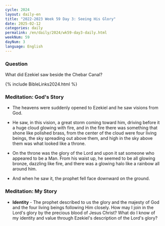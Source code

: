 ```yaml
---
cycle: 2024
layout: daily-en
title: "2022-2023 Week 59 Day 3: Seeing His Glory"
date: 2025-02-12
categories: daily
permalink: /en/daily/2024/wk59-day3-daily.html
weekNum: 59
dayNum: 3
language: English
---
```


### Question     
What did Ezekiel saw beside the Chebar Canal?

{% include BibleLinks2024.html %}

### Meditation: God's Story   
+ The heavens were suddenly opened to Ezekiel and he saw visions from God. 

+ He saw, in this vision, a great storm coming toward him, driving before it a huge cloud glowing with fire, and in the fire there was something that shone like polished brass, from the center of the cloud were four living beings, the sky spreading out above them, and high in the sky above them was what looked like a throne. 

+ On the throne was the glory of the Lord and upon it sat someone who appeared to be a Man. From his waist up, he seemed to be all glowing bronze, dazzling like fire, and there was a glowing halo like a rainbow all around him. 

+ And when he saw it, the prophet fell face downward on the ground. 

### Meditation: My Story   
+ **Identity** - The prophet described to us the glory and the majesty of God and the four living beings following Him closely. How may I join in the Lord's glory by the precious blood of Jesus Christ? What do I know of my identity and value through Ezekiel's description of the Lord's glory? 
